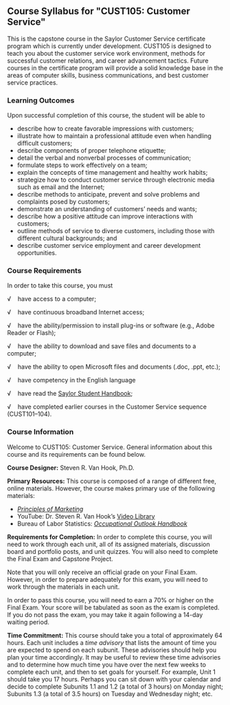 Course Syllabus for "CUST105: Customer Service"
-----------------------------------------------

This is the capstone course in the Saylor Customer Service certificate
program which is currently under development. CUST105 is designed to
teach you about the customer service work environment, methods for
successful customer relations, and career advancement tactics. Future
courses in the certificate program will provide a solid knowledge base
in the areas of computer skills, business communications, and best
customer service practices.

### Learning Outcomes

Upon successful completion of this course, the student will be able to

-   describe how to create favorable impressions with customers;
-   illustrate how to maintain a professional attitude even when
    handling difficult customers;
-   describe components of proper telephone etiquette;
-   detail the verbal and nonverbal processes of communication;
-   formulate steps to work effectively on a team;
-   explain the concepts of time management and healthy work habits;
-   strategize how to conduct customer service through electronic media
    such as email and the Internet;
-   describe methods to anticipate, prevent and solve problems and
    complaints posed by customers;
-   demonstrate an understanding of customers’ needs and wants;
-   describe how a positive attitude can improve interactions with
    customers;
-   outline methods of service to diverse customers, including those
    with different cultural backgrounds; and
-   describe customer service employment and career development
    opportunities.

### Course Requirements

In order to take this course, you must  
  
 √    have access to a computer;  
  
 √    have continuous broadband Internet access;  
  
 √    have the ability/permission to install plug-ins or software (e.g.,
Adobe Reader or Flash);  
  
 √    have the ability to download and save files and documents to a
computer;  
  
 √    have the ability to open Microsoft files and documents (.doc,
.ppt, etc.);  
  
 √    have competency in the English language  
  
 √    have read the [Saylor Student
Handbook](http://www.saylor.org/site/wp-content/uploads/2012/05/Saylor-StudentHandbook.pdf);  
  
 √    have completed earlier courses in the Customer Service sequence
(CUST101–104).

### Course Information

Welcome to CUST105: Customer Service. General information about this
course and its requirements can be found below.  
  
 **Course Designer:** Steven R. Van Hook, Ph.D.  
  
 **Primary Resources:** This course is composed of a range of different
free, online materials. However, the course makes primary use of the
following materials:  

-   *[Principles of
    Marketing](http://www.saylor.org/site/textbooks/Principles%20of%20Marketing.pdf)*
-   YouTube: Dr. Steven R. Van Hook’s [Video
    Library](http://youtube.com/srvanhook)
-   Bureau of Labor Statistics: *[Occupational Outlook
    Handbook](http://www.bls.gov/ooh/office-and-administrative-support/customer-service-representatives.htm)*

**Requirements for Completion:** In order to complete this course, you
will need to work through each unit, all of its assigned materials,
discussion board and portfolio posts, and unit quizzes. You will also
need to complete the Final Exam and Capstone Project.  
  
 Note that you will only receive an official grade on your Final Exam.
However, in order to prepare adequately for this exam, you will need to
work through the materials in each unit.  
  
 In order to pass this course, you will need to earn a 70% or higher on
the Final Exam. Your score will be tabulated as soon as the exam is
completed. If you do not pass the exam, you may take it again following
a 14-day waiting period.  
  
 **Time Commitment:** This course should take you a total of
approximately 64 hours. Each unit includes a *time advisory* that lists
the amount of time you are expected to spend on each subunit. These
advisories should help you plan your time accordingly. It may be useful
to review these time advisories and to determine how much time you have
over the next few weeks to complete each unit, and then to set goals for
yourself. For example, Unit 1 should take you 17 hours. Perhaps you can
sit down with your calendar and decide to complete Subunits 1.1 and 1.2
(a total of 3 hours) on Monday night; Subunits 1.3 (a total of 3.5
hours) on Tuesday and Wednesday night; etc.  
  

